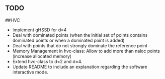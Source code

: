 TODO
----

##HVC

- Implement gHSSD for d=4
- Deal with dominated points (when the initial set of points contains dominated points or  when a dominated point is added)
- Deal with points that do not strongly dominate the reference point
- Memory Management in hvc-class: Allow to add more than naloc points (increase allocated memory)
- Extend hvc-class to d=2 and d=4.
- Update README to include an explanation regarding the software interactive mode.





